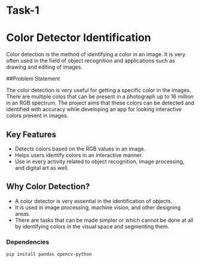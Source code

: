 # Task-1

# Color Detector Identification

Color detection is the method of identifying a color in an image. It is very often used in the field of object recognition and applications such as drawing and editing of images.

##Problem Statement

The color detection is very useful for getting a specific color in the images. There are multiple colos that can be present in a photograph up to 16 million in an RGB spectrum. The project aims that these colors can be detected and identified with accuracy while developing an app for looking interactive colors present in images.

## Key Features 
- Detects colors based on the RGB values in an image.
- Helps users identify colors in an interactive manner.
- Use in every activity related to object recognition, image processing, and digital art as well.

## Why Color Detection?
- A color detector is very essential in the identification of objects.
- It is used in image processing, machine vision, and other designing areas.
- There are tasks that can be made simpler or which cannot be done at all by identifying colors in the visual space and segmenting them.

  
### Dependencies
```bash
pip install pandas opencv-python
